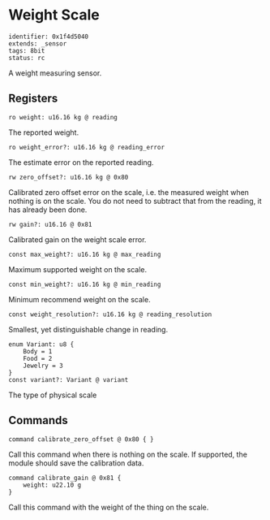 # Weight Scale

    identifier: 0x1f4d5040
    extends: _sensor
    tags: 8bit
    status: rc

A weight measuring sensor.

## Registers

    ro weight: u16.16 kg @ reading

The reported weight.

    ro weight_error?: u16.16 kg @ reading_error

The estimate error on the reported reading.

    rw zero_offset?: u16.16 kg @ 0x80
    
Calibrated zero offset error on the scale, i.e. the measured weight when nothing is on the scale.
You do not need to subtract that from the reading, it has already been done.

    rw gain?: u16.16 @ 0x81

Calibrated gain on the weight scale error.

    const max_weight?: u16.16 kg @ max_reading

Maximum supported weight on the scale.

    const min_weight?: u16.16 kg @ min_reading

Minimum recommend weight on the scale.

    const weight_resolution?: u16.16 kg @ reading_resolution

Smallest, yet distinguishable change in reading.

    enum Variant: u8 {
        Body = 1
        Food = 2
        Jewelry = 3
    }
    const variant?: Variant @ variant

The type of physical scale

## Commands

    command calibrate_zero_offset @ 0x80 { }

Call this command when there is nothing on the scale. If supported, the module should save the calibration data.

    command calibrate_gain @ 0x81 {
        weight: u22.10 g
    }

Call this command with the weight of the thing on the scale.

